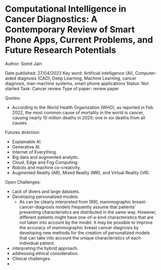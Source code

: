 # Computational Intelligence in Cancer Diagnostics: A Contemporary Review of Smart Phone Apps, Current Problems, and Future Research Potentials

Author: Somit Jain 

Date published: 27/04/2023
Key word: Artificial intelligence (AI), Computer-aided diagnosis (CAD), Deep Learning, Machine Learning, cancer diagnosis, man-machine systems, smart phone applications
Status: Not started
Task: Cancer review
Type of paper: review paper

Quotes:

- According to the World Health Organization (WHO), as reported in Feb 2022, the
most common cause of mortality in the world is cancer, causing nearly 10 million deaths in
2020: one in six deaths from all causes.

Futures direction:

- Explainable AI.
- Generative AI.
- Internet of Everything.
- Big data and augmented analytic.
- Cloud, Edge and Fog Computing.
- Robots and machine co-creativity.
- Augmented Reality (AR), Mixed Reality (MR), and Virtual Reality (VR).

Open Challenges:

- Lack of divers and large datasets.
- Developing personalized models:
    - As can be clearly interpreted from [99], mammographic breast-cancer-diagnosis models frequently assume that patients’ presenting characteristics are distributed in the same way. However, different patients might have one-of-a-kind characteristics that are not taken into account by the model. It may be possible to improve the accuracy of mammographic breast cancer diagnosis by developing new methods for the creation of personalized models that can take into account the unique characteristics of each individual patient.
- interpreting the hybrid approach.
- addressing ethical consideration.
- Clinical challenges.
-